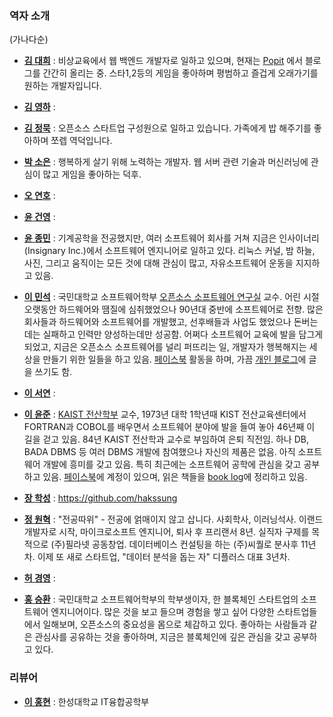### 역자 소개

(가나다순)

* [**김 대희**](mailto:anyozcall@gmail.com) : 비상교육에서 웹 백엔드 개발자로 일하고 있으며, 현재는 [Popit](https://www.popit.kr/author/DaeHee%20Kim) 에서 블로그를 간간히 올리는 중. 스타1,2등의 게임을 좋아하며 평범하고 즐겁게 오래가기를 원하는 개발자입니다.

* [**김 영하**](mailto:) :

* [**김 정묵**](mailto:aromaticboy@gmail.com) : 오픈소스 스타트업 구성원으로 일하고 있습니다. 가족에게 밥 해주기를 좋아하며 쪼렙 역덕입니다.

* [**박 소은**](mailto:skyhills13@gmail.com) : 행복하게 살기 위해 노력하는 개발자. 웹 서버 관련 기술과 머신러닝에 관심이 많고 게임을 좋아하는 덕후.

* [**오 연호**](mailto:) :

* [**윤 건영**](mailto:me@dry8r3ad.com) :

* [**윤 종민**](mailto:blueguy@gnu.org) : 기계공학을 전공했지만, 여러 소프트웨어 회사를 거쳐 지금은 인사이너리(Insignary Inc.)에서 소프트웨어 엔지니어로 일하고 있다. 리눅스 커널, 밤 하늘, 사진, 그리고 움직이는 모든 것에 대해 관심이 많고, 자유소프트웨어 운동을 지지하고 있음.

* [**이 민석**](mailto:ykhl1itj@gmail.com) : 국민대학교 소프트웨어학부 [오픈소스 소프트웨어 연구실](https://KMU-OSS-Laboratory.github.io) 교수. 어린 시절 오랫동안 하드웨어와 땜질에 심취했었으나 90년대 중반에 소프트웨어로 전향. 많은 회사들과 하드웨어와 소프트웨어를 개발했고, 선후배들과 사업도 했었으나 돈버는 데는 실패하고 인력만 양성하는데만 성공함. 어쩌다 소프트웨어 교육에 발을 담그게 되었고, 지금은 오픈소스 소프트웨어를 널리 퍼뜨리는 일, 개발자가 행복해지는 세상을 만들기 위한 일들을 하고 있음. [페이스북](https://www.facebook.com/minsuk.lee0) 활동을 하며, 가끔 [개인 블로그](http://hl1itj.tistory.com)에 글을 쓰기도 함.

* [**이 서연**](mailto:) :

* [**이 윤준**](mailto:yoonjoon.lee@gmail.com) : [KAIST 전산학부](http://cs.kaist.ac.kr) 교수, 1973년 대학 1학년때 KIST 전산교육센터에서 FORTRAN과 COBOL를 배우면서 소프트웨어 분야에 발을 들여 놓아 46년째 이 길을 걷고 있음. 84년 KAIST 전산학과 교수로 부임하여 은퇴 직전임. 하나 DB, BADA DBMS 등 여러 DBMS 개발에 참여했으나 자신의 제품은 없음. 아직 소프트웨어 개발에 흥미를 갖고 있음. 특히 최근에는 소프트웨어 공학에 관심을 갖고 공부하고 있음. [페이스북](https://www.facebook.com/yoonjoon.lee)에 계정이 있으며, 읽은 책들을 [book log](http://www.syncclip.com/yjbenlee)에 정리하고 있음.

* [**장 학성**](mailto:hakssung@gmail.com) : https://github.com/hakssung

* [**정 원혁**](mailto:williamc@dplus.company) : "전공따위" - 전공에 얽매이지 않고 삽니다. 사회학사, 이러닝석사. 이랜드 개발자로 시작, 마이크로소프트 엔지니어, 퇴사 후 프리랜서 8년. 실직자 구제를 목적으로 (주)필라넷 공동창업. 데이터베이스 컨설팅을 하는 (주)씨퀄로 분사후 11년차. 이제 또 새로 스타트업, "데이터 분석을 돕는 자" 디플러스 대표 3년차.

* [**허 경영**](mailto:bbvch13531@gmail.com) :

* [**홍 승환**](mailto:hj332921@gmail.com) : 국민대학교 소프트웨어학부의 학부생이자, 한 블록체인 스타트업의 소프트웨어 엔지니어이다. 많은 것을 보고 들으며 경험을 쌓고 싶어 다양한 스타트업들에서 일해보며, 오픈소스의 중요성을 몸으로 체감하고 있다. 좋아하는 사람들과 같은 관심사를 공유하는 것을 좋아하며, 지금은 블록체인에 깊은 관심을 갖고 공부하고 있다.

### 리뷰어

* [**이 홍현**](mailto:hlee993@gmail.com) : 한성대학교 IT융합공학부
